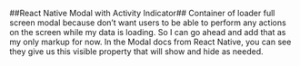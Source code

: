##React Native Modal with Activity Indicator##
Container of loader full screen modal because don’t want users to be able
to perform any actions on the screen while my data is loading. So I can
go ahead and add that as my only markup for now. In the Modal docs from
React Native, you can see they give us this visible property that
will show and hide as needed.
